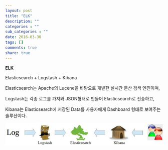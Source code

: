 ```yaml
---
layout: post
title: "ELK"
description: ""
categories : ""
sub_categories : ""
date: 2016-03-30
tags: []
comments: true
share: true
---
```


**ELK**

Elasticsearch + Logstash + Kibana

Elasticsearch는 Apache의 Lucene을 바탕으로 개발한 실시간 분산 검색 엔진이며,

Logstash는 각종 로그를 가져와 JSON형태로 만들어 Elasticsearch로 전송하고,

Kibana는 Elasticsearch에 저장된 Data를 사용자에게 Dashboard 형태로 보여주는 솔루션이다.

  

  

![](/assets/images/posts/560/22224C5056FB33EB1748B5.JPEG)

  

